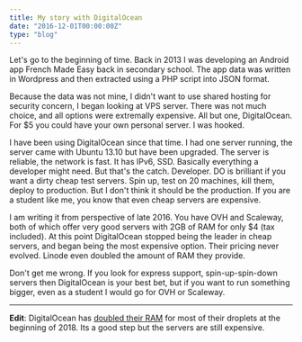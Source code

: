 ```yaml
---
title: My story with DigitalOcean
date: "2016-12-01T00:00:00Z"
type: "blog"
---
```


Let's go to the beginning of time. Back in 2013 I was developing an Android app
French Made Easy back in secondary school. The app data was written in Wordpress
and then extracted using a PHP script into JSON format.

<!--more-->

Because the data was not mine, I didn't want to use shared hosting for security
concern, I began looking at VPS server. There was not much choice, and all
options were extremally expensive. All but one, DigitalOcean. For $5 you
could have your own personal server. I was hooked.

I have been using DigitalOcean since that time. I had one server running,
the server came with Ubuntu 13.10 but have been upgraded. The server is
reliable, the network is fast. It has IPv6, SSD. Basically everything a
developer might need. But that's the catch. Developer. DO is brilliant if you
want a dirty cheap test servers. Spin up, test on 20 machines, kill them,
deploy to production. But I don't think it should be the production. If you are
a student like me, you know that even cheap servers are expensive.

I am writing it from perspective of late 2016. You have OVH and Scaleway, both
of which offer very good servers with 2GB of RAM for only $4 (tax included).
At this point DigitalOcean stopped being the leader in cheap servers, and began
being the most expensive option. Their pricing never evolved. Linode even
doubled the amount of RAM they provide.

Don't get me wrong. If you look for express support, spin-up-spin-down servers
then DigitalOcean is your best bet, but if you want to run something bigger,
even as a student I would go for OVH or Scaleway.

---

__Edit__: DigitalOcean has [doubled their RAM][1] for most of their
droplets at the beginning of 2018. Its a good step but the servers are still
expensive.

[1]: https://blog.digitalocean.com/new-droplet-plans/
